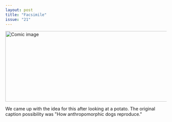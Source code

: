 ```yaml
---
layout: post
title: "Facsimile"
issue: "21"
---
```

<img src="{{ site.url }}/comics/21.png" title="Genetically identical" alt="Comic image" width="778px" height="222px"/>

We came up with the idea for this after looking at a potato.  The original caption possibility was "How anthropomorphic dogs reproduce."